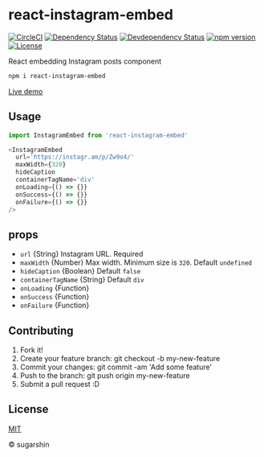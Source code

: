 # react-instagram-embed

[![CircleCI][circleci-image]][circleci-url]
[![Dependency Status][david-image]][david-url]
[![Devdependency Status][david-dev-image]][david-dev-url]
[![npm version][npm-image]][npm-url]
[![License][license-image]][license-url]

React embedding Instagram posts component

```sh
npm i react-instagram-embed
```

[Live demo](https://sugarshin.github.io/react-instagram-embed/)

## Usage

```js
import InstagramEmbed from 'react-instagram-embed'

<InstagramEmbed
  url='https://instagr.am/p/Zw9o4/'
  maxWidth={320}
  hideCaption
  containerTagName='div'
  onLoading={() => {}}
  onSuccess={() => {}}
  onFailure={() => {}}
/>
```

## props

- `url` {String} Instagram URL. Required
- `maxWidth` {Number} Max width. Minimum size is `320`. Default `undefined`
- `hideCaption` {Boolean} Default `false`
- `containerTagName` {String} Default `div`
- `onLoading` {Function}
- `onSuccess` {Function}
- `onFailure` {Function}

## Contributing

1. Fork it!
2. Create your feature branch: git checkout -b my-new-feature
3. Commit your changes: git commit -am 'Add some feature'
4. Push to the branch: git push origin my-new-feature
5. Submit a pull request :D

## License

[MIT][license-url]

© sugarshin

[npm-image]: https://img.shields.io/npm/v/react-instagram-embed.svg?style=flat-square
[npm-url]: https://www.npmjs.org/package/react-instagram-embed
[circleci-image]: https://circleci.com/gh/sugarshin/react-instagram-embed/tree/master.svg?style=svg&circle-token=8991301b0db526852c58dc884a349cb8e00f1b24
[circleci-url]: https://circleci.com/gh/sugarshin/react-instagram-embed/tree/master
[david-image]: https://david-dm.org/sugarshin/react-instagram-embed.svg?style=flat-square
[david-url]: https://david-dm.org/sugarshin/react-instagram-embed
[david-dev-image]: https://david-dm.org/sugarshin/react-instagram-embed/dev-status.svg?style=flat-square
[david-dev-url]: https://david-dm.org/sugarshin/react-instagram-embed#info=devDependencies
[license-image]: https://img.shields.io/:license-mit-blue.svg?style=flat-square
[license-url]: https://sugarshin.mit-license.org/
